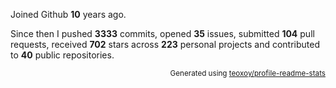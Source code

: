 Joined Github **10** years ago.

Since then I pushed **3333** commits, opened **35** issues, submitted **104** pull requests, received **702** stars across **223** personal projects and contributed to **40** public repositories.

<p align="right"><sub>Generated using <a href="https://github.com/marketplace/actions/profile-readme-stats">teoxoy/profile-readme-stats</a></sub></p>
